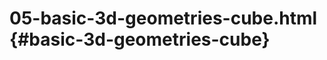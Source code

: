 # 05-basic-3d-geometries-cube.html {#basic-3d-geometries-cube}

<Example filename="05-basic-3d-geometries-cube" />
